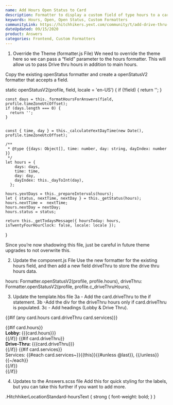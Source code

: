 ```yaml
---
name: Add Hours Open Status to Card
description: Formatter to display a custom field of type hours to a card with open status.
keywords: Hours, Open, Open Status, Custom Formatters
communityLink: https://hitchhikers.yext.com/community/t/add-drive-thru-hours-open-status-to-card/1667
dateUpdated: 09/15/2020
product: Answers
categories: Frontend, Custom Formatters
---
```

1. Override the Theme (formatter.js File)
We need to override the theme here so we can pass a “field” parameter to the hours formatter. This will allow us to pass Drive thru hours in addition to main hours.

Copy the existing openStatus formatter and create a openStatusV2 formatter that accepts a field.

  static openStatusV2(profile, field, locale = 'en-US') {
    if (!field) {
      return '';
    }

    const days = this._formatHoursForAnswers(field, profile.timeZoneUtcOffset);
    if (days.length === 0) {
      return '';
    }


    const { time, day } = this._calculateYextDayTime(new Date(), profile.timeZoneUtcOffset);

    /**
     * @type {{days: Object[], time: number, day: string, dayIndex: number }}
     */
    let hours = {
        days: days,
        time: time,
        day: day,
        dayIndex: this._dayToInt(day),
      };

    hours.yextDays = this._prepareIntervals(hours);
    let { status, nextTime, nextDay } = this._getStatus(hours);
    hours.nextTime =  nextTime;
    hours.nextDay = nextDay;
    hours.status = status;

    return this._getTodaysMessage({ hoursToday: hours, isTwentyFourHourClock: false, locale: locale });
  }
  
Since you’re now shadowing this file, just be careful in future theme upgrades to not overwrite this.

2. Update the component.js File
Use the new formatter for the existing hours field, and then add a new field driveThru to store the drive thru hours data.

hours: Formatter.openStatusV2(profile, profile.hours),
driveThru: Formatter.openStatusV2(profile, profile.c_driveThruHours),

3. Update the template.hbs file
3a - Add the card.driveThru to the if statement.
3b -Add the div for the driveThru hours only if card.driveThru is populated.
3c - Add headings (Lobby & Drive Thru).

 {{#if (any card.hours card.driveThru card.services)}}
  <div class="HitchhikerLocationStandard-infoCol">
    {{#if card.hours}}
    <div class="HitchhikerLocationStandard-hoursText">
      <strong>Lobby: </strong>{{{card.hours}}}
    </div>
    {{/if}}
    {{#if card.driveThru}}
    <div class="HitchhikerLocationStandard-hoursText driveThru">
      <strong>Drive-Thru: </strong>{{{card.driveThru}}}
    </div>
    {{/if}}
    {{#if card.services}}
    <div class="HitchhikerLocationStandard-services">
      <span class="HitchhikerLocationStandard-servicesLabel">
        Services:
      </span>
      <span>
        {{#each card.services~}}{{this}}{{#unless @last}}, {{/unless}}{{~/each}}
      </span>
    </div>
    {{/if}}
  </div>
  {{/if}}
  
4. Updates to the Answers.scss file
Add this for quick styling for the labels, but you can take this further if you want to add more.

 .HitchhikerLocationStandard-hoursText {
    strong {
      font-weight: bold;
    }
  }
